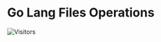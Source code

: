 # Go Lang Files Operations

![Visitors](https://api.visitorbadge.io/api/visitors?path=aasisodiya.go.golang-files-operations&labelColor=%23ffa500&countColor=%23263759&labelStyle=upper)

